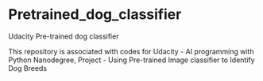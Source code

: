 # Pretrained_dog_classifier
Udacity Pre-trained dog classifier

This repository is associated with codes for Udacity - AI programming with Python Nanodegree, Project - Using Pre-trained Image classifier to Identify Dog Breeds
